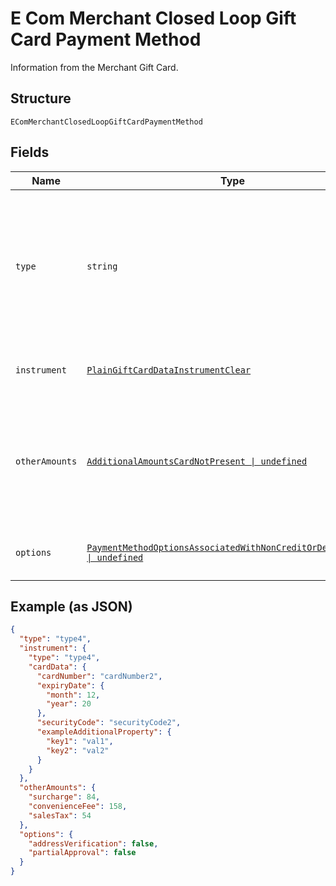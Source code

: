 
# E Com Merchant Closed Loop Gift Card Payment Method

Information from the Merchant Gift Card.

## Structure

`EComMerchantClosedLoopGiftCardPaymentMethod`

## Fields

| Name | Type | Tags | Description |
|  --- | --- | --- | --- |
| `type` | `string` | Required | Value indicating the specific type instance for this field.<br><br>**Constraints**: *Minimum Length*: `1`, *Maximum Length*: `20` |
| `instrument` | [`PlainGiftCardDataInstrumentClear`](../../doc/models/plain-gift-card-data-instrument-clear.md) | Required | Manner in which the gift card data is presented. |
| `otherAmounts` | [`AdditionalAmountsCardNotPresent \| undefined`](../../doc/models/additional-amounts-card-not-present.md) | Optional | Other (optional) amounts that are included in the Total Authorization Amount, for card not present transactions |
| `options` | [`PaymentMethodOptionsAssociatedWithNonCreditOrDebitMethods \| undefined`](../../doc/models/payment-method-options-associated-with-non-credit-or-debit-methods.md) | Optional | Options for handling the authorization request |

## Example (as JSON)

```json
{
  "type": "type4",
  "instrument": {
    "type": "type4",
    "cardData": {
      "cardNumber": "cardNumber2",
      "expiryDate": {
        "month": 12,
        "year": 20
      },
      "securityCode": "securityCode2",
      "exampleAdditionalProperty": {
        "key1": "val1",
        "key2": "val2"
      }
    }
  },
  "otherAmounts": {
    "surcharge": 84,
    "convenienceFee": 158,
    "salesTax": 54
  },
  "options": {
    "addressVerification": false,
    "partialApproval": false
  }
}
```

